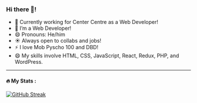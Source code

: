 ### Hi there 👋!

<!--
**HenryDelGlitch/HenryDelGlitch** is a ✨ _special_ ✨ repository because its `README.md` (this file) appears on your GitHub profile.

Here are some ideas to get you started:

-->

- 🔭 Currently working for Center Centre as a Web Developer!
- 🌱 I’m a Web Developer!
- 😄 Pronouns: He/him
- :sunny: Always open to collabs and jobs!
- :zap: I love Mob Pyscho 100 and DBD!
- :smile: My skills involve HTML, CSS, JavaScript, React, Redux, PHP, and WordPress.

<hr />

#### 🔥 My Stats :

[![GitHub Streak](https://streak-stats.demolab.com/?user=HenryDelGlitch)](https://git.io/streak-stats)
